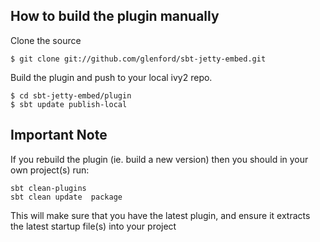 
How to build the plugin manually
--------------------------------

Clone the source

	$ git clone git://github.com/glenford/sbt-jetty-embed.git

Build the plugin and push to your local ivy2 repo.

	$ cd sbt-jetty-embed/plugin
	$ sbt update publish-local

Important Note
--------------

If you rebuild the plugin (ie. build a new version) then you should in your own project(s) run:

	sbt clean-plugins
	sbt clean update  package

This will make sure that you have the latest plugin, and ensure it extracts the latest startup file(s) into your project

